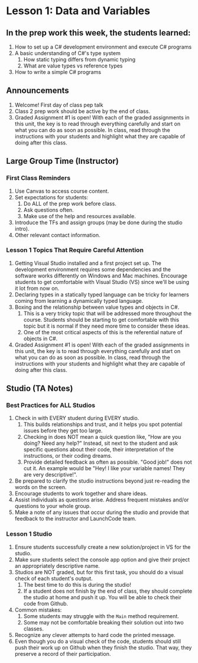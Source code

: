 # Lesson 1: Data and Variables

## In the prep work this week, the students learned:

1. How to set up a C# development environment and execute C# programs
1. A basic understanding of C#'s type system
   1. How static typing differs from dynamic typing
   1. What are value types vs reference types
1. How to write a simple C# programs

## Announcements

1. Welcome! First day of class pep talk
1. Class 2 prep work should be active by the end of class.
1. Graded Assignment #1 is open! With each of the graded assignments in this unit, the key is to read through everything carefully and start on what you can do as soon as possible. In class, read through the instructions with your students and highlight what they are capable of doing after this class.

## Large Group Time (Instructor)

### First Class Reminders

1. Use Canvas to access course content.
1. Set expectations for students:
   1. Do ALL of the prep work before class.
   1. Ask questions often.
   1. Make use of the help and resources available.
1. Introduce the TFs and assign groups (may be done during the studio intro).
1. Other relevant contact information.

### Lesson 1 Topics That Require Careful Attention

1. Getting Visual Studio installed and a first project set up. The development environment requires some dependencies and the software works differently on Windows and Mac machines. Encourage students to get comfortable with Visual Studio (VS) since we'll be using it lot from now on.
1. Declaring types in a statically typed language can be tricky for learners coming from learning a dynamically typed language.
1. Boxing and the relationship between value types and objects in C#.
   1. This is a very tricky topic that will be addressed more throughout the course.
      Students should be starting to get comfortable with this topic but it is normal if they need more time to consider these ideas.
   1. One of the most critical aspects of this is the referential nature of objects
      in C#.
1. Graded Assignment #1 is open! With each of the graded assignments in this unit, the key is to read through everything carefully and start on what you can do as soon as possible. In class, read through the instructions with your students and highlight what they are capable of doing after this class.

## Studio (TA Notes)

### Best Practices for ALL Studios

1. Check in with EVERY student during EVERY studio.
   1. This builds relationships and trust, and it helps you spot potential issues before they get too large.
   1. Checking in does NOT mean a quick question like, "How are you doing? Need any help?" Instead, sit next to the student and ask specific questions about their code, their interpretation of the instructions, or their coding dreams.
   1. Provide detailed feedback as often as possible. "Good job!" does not cut it. An example would be "Hey! I like your variable names! They are very descriptive!".
1. Be prepared to clarify the studio instructions beyond just re-reading the words on the screen.
1. Encourage students to work together and share ideas.
1. Assist individuals as questions arise. Address frequent mistakes and/or questions to your whole group.
1. Make a note of any issues that occur during the studio and provide that feedback to the instructor and LaunchCode team.

### Lesson 1 Studio

1. Ensure students successfully create a new solution/project in VS for the studio.
1. Make sure students select the console app option and give their project an appropriately descriptive name.
1. Studios are NOT graded, but for this first task, you should do a visual check of each student's output.
   1. The best time to do this is during the studio!
   1. If a student does not finish by the end of class, they should complete the studio at home and push it up. You will be able to check their code from Github.
1. Common mistakes:
   1. Some students may struggle with the ``Main`` method requirement.
   1. Some may not be comfortable breaking their solution out into two classes.
1. Recognize any clever attempts to hard code the printed message.
1. Even though you do a visual check of the code, students should still push their work up on Github when they finish the studio. That way, they preserve a record of their participation.
